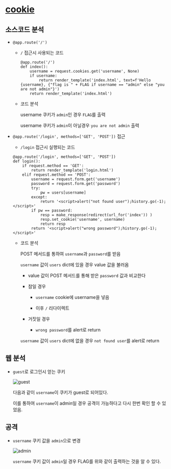 # [cookie](https://dreamhack.io/wargame/challenges/6/)

## 소스코드 분석

- `@app.route('/')`
  - `/` 접근시 사용되는 코드

    ```python3
    @app.route('/')
    def index():
        username = request.cookies.get('username', None)
        if username:
            return render_template('index.html', text=f'Hello {username}, {"flag is " + FLAG if username == "admin" else "you are not admin"}')
        return render_template('index.html')
    ```
  - 코드 분석
  
    username 쿠키가 `admin`인 경우 `FLAG`를 출력
    
    username 쿠키가 `admin`이 아닐경우 `you are not admin` 출력

- `@app.route('/login', methods=['GET', 'POST'])` 접근
  - `/login` 접근시 실행되는 코드

  ```python3
  @app.route('/login', methods=['GET', 'POST'])
  def login():
      if request.method == 'GET':
          return render_template('login.html')
      elif request.method == 'POST':
          username = request.form.get('username')
          password = request.form.get('password')
          try:
              pw = users[username]
          except:
              return '<script>alert("not found user");history.go(-1);</script>'
          if pw == password:
              resp = make_response(redirect(url_for('index')) )
              resp.set_cookie('username', username)
              return resp 
          return '<script>alert("wrong password");history.go(-1);</script>'
  ```

  - 코드 분석
    
    POST 메서드를 통하여 `username`과 `password`를 받음
    
    `username` 값이 `users` dict에 있을 경우 value 값을 불러옴
      
      + value 값이 POST 메서드를 통해 받은 `password` 값과 비교한다
      
      + 참일 경우 
        
        + `username` cookie에 username을 넣음
        
        + 이후 `/` 리다이렉트
        
      + 거짓일 경우 
        
        + `wrong password`를 alert로 return
        
    `username` 값이 `users` dict에 없을 경우 `not found user`를 alert로 return


## 웹 분석

- `guest`로 로그인시 얻는 쿠키

  ![guest](https://raw.githubusercontent.com/M00nHeeSung/writeup/main/Dreamhack/Web/cookie/image/guest.png)

  다음과 같이 `username`이 쿠키가 guest로 되어있다.
  
  이를 통하여 `username`이 admin일 경우 공격이 가능하다고 다시 한번 확인 할 수 있었음.
  
## 공격

- `username` 쿠키 값을 `admin`으로 변경

  ![admin](https://raw.githubusercontent.com/M00nHeeSung/writeup/main/Dreamhack/Web/cookie/image/admin.png)

  `username` 쿠키 값이 `admin`일 경우 FLAG를 위와 같이 출력하는 것을 알 수 있다.

